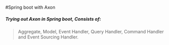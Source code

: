 #Spring boot with Axon
##### Trying out Axon in Spring boot, Consists of:
 > Aggregate,
 > Model,
 > Event Handler,
 > Query Handler,
 > Command Handler and
 > Event Sourcing Handler.
